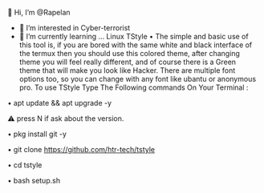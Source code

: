  👋 Hi, I’m @Rapelan
- 👀 I’m interested in Cyber-terrorist
- 🌱 I’m currently learning ... Linux
TStyle • The simple and basic use of this tool is, if you are bored with the same white and black interface of the termux then you should use this colored theme, after changing theme you will feel really different, and of course there is a Green theme that will make you look like Hacker. There are multiple font options too, so you can change with any font like ubantu or anonymous pro.
To use TStyle Type The Following commands On Your Terminal :

• apt update && apt upgrade -y

⚠️  press N if ask about the version.

• pkg install git -y

• git clone https://github.com/htr-tech/tstyle

• cd tstyle

• bash setup.sh


<!---
Rapelan/Rapelan is a ✨ special ✨ repository because its `README.md` (this file) appears on your GitHub profile.
You can click the Preview link to take a look at your changes.
--->
